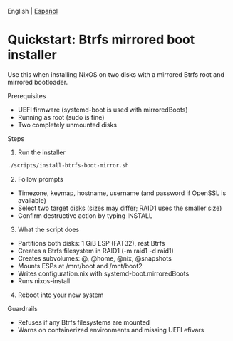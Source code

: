<!--
Author: Don Williams (aka ddubs)
Created: 2025-10-21
Project: https://github.com/dwilliam62/nix-iso
-->

English | [Español](./quickstart-btrfs-mirror.es.md)

# Quickstart: Btrfs mirrored boot installer

Use this when installing NixOS on two disks with a mirrored Btrfs root and mirrored bootloader.

Prerequisites
- UEFI firmware (systemd-boot is used with mirroredBoots)
- Running as root (sudo is fine)
- Two completely unmounted disks

Steps
1) Run the installer
```bash
./scripts/install-btrfs-boot-mirror.sh
```
2) Follow prompts
- Timezone, keymap, hostname, username (and password if OpenSSL is available)
- Select two target disks (sizes may differ; RAID1 uses the smaller size)
- Confirm destructive action by typing INSTALL
3) What the script does
- Partitions both disks: 1 GiB ESP (FAT32), rest Btrfs
- Creates a Btrfs filesystem in RAID1 (-m raid1 -d raid1)
- Creates subvolumes: @, @home, @nix, @snapshots
- Mounts ESPs at /mnt/boot and /mnt/boot2
- Writes configuration.nix with systemd-boot.mirroredBoots
- Runs nixos-install
4) Reboot into your new system

Guardrails
- Refuses if any Btrfs filesystems are mounted
- Warns on containerized environments and missing UEFI efivars

